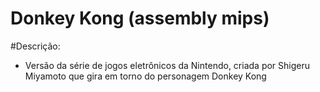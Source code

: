 # Donkey Kong (assembly mips)
#Descrição:
- Versão da série de jogos eletrônicos da Nintendo, criada por Shigeru Miyamoto que gira em torno do personagem Donkey Kong
